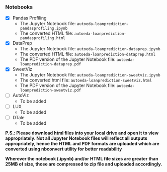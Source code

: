 
### Notebooks

- [X] Pandas Profiling
  - The Jupyter Notebook file: ``` autoeda-loanprediction-pandasprofiling.ipynb ```
  - The converted HTML file: ``` autoeda-loanprediction-pandasprofiling.html ```
- [X] DataPrep
  - The Jupyter Notebook file: ``` autoeda-loanprediction-dataprep.ipynb ```
  - The converted HTML file: ``` autoeda-loanprediction-dataprep.html ```
  - The PDF version of the Jupyter Notebook file: ``` autoeda-loanprediction-dataprep.pdf ```
- [X] SweetViz
  - The Jupyter Notebook file: ``` autoeda-loanprediction-sweetviz.ipynb ```
  - The converted html file: ``` autoeda-loanprediction-sweetviz.html ```
  - The PDF version of the Jupyter Notebook file: ``` autoeda-loanprediction-sweetviz.pdf ```
- [ ] AutoViz
  - To be added
- [ ] LUX
  - To be added
- [ ] DTale
  - To be added


**P.S.: Please download html files into your local drive and open it to view appropriately. Not all Jupyter Notebook files will reflect all outputs appropriately, hence the HTML and PDF formats are uploaded which are converted using nbconvert utility for better readability**

**Wherever the notebook (.ipynb) and/or HTML file sizes are greater than 25MB of size, those are compressed to zip file and uploaded accordingly.**
